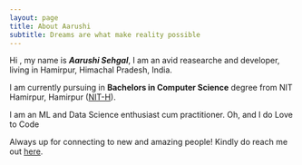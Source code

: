 ```yaml
---
layout: page
title: About Aarushi
subtitle: Dreams are what make reality possible
---
```


<div id="aboutme-section">

<p class="about-text">
<span class="fa fa-briefcase about-icon"></span>
  Hi , my name is <strong><i>Aarushi Sehgal</i></strong>, I am an avid reasearche and developer, living in Hamirpur, Himachal Pradesh, India.
</p>

<p class="about-text">
<span class="fa fa-graduation-cap about-icon"></span>
I am currently pursuing in <strong>Bachelors in Computer Science</strong> degree from NIT Hamirpur, Hamirpur (<a target="_blank" href="http://www.nith.ac.in/">NIT-H</a>).
</p>

<p class="about-text">
<span class="fa fa-code about-icon"></span>
I am an ML and Data Science enthusiast cum practitioner. Oh, and I do Love to Code<span class="fa fa-heart-red about-icon"></span>
</p>

<p class="about-text">
<span class="fa fa-envelope about-icon"></span>
Always up for connecting to new and amazing people! Kindly do reach me out <a target="_blank" href="mailto:aarushisehgal98@gmail.com">here</a>.
</p>
